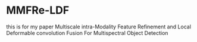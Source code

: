 # MMFRe-LDF
this is for my paper Multiscale intra-Modality Feature Refinement and Local Deformable convolution Fusion For Multispectral Object Detection
